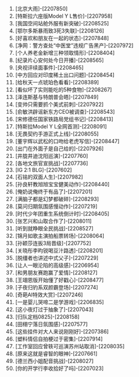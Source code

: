 
1. [北京大雨]-[2207850]
1. [特斯拉六座版Model Y L售价]-[2207958]
1. [我国空间站舱外服有新突破]-[2208525]
1. [鄂尔多斯暴雨致3死3失联]-[2208126]
1. [好喜欢和朋友在一起的状态]-[2207848]
1. [净网：警方查处“中医堂”违规广告黑产]-[2207972]
1. [个人养老金新增三种领取情形]-[2208404]
1. [纪录片心安何处今日开播]-[2208565]
1. [央视评续面事件]-[2208465]
1. [中方回应对印度稀土出口问题]-[2208454]
1. [给秋天一点琥珀色看看]-[2208389]
1. [看似坏了实则能吃的5种食物]-[2208267]
1. [泽连斯基与特朗普会晤]-[2207849]
1. [变帅只需要抓个美式前刺]-[2207922]
1. [俞敏洪辟谣新东方CEO被调查]-[2208543]
1. [宋修德任国家铁路局党组书记]-[2208413]
1. [特斯拉Model Y L全网首测]-[2208091]
1. [无畏契约手游正式上线]-[2208055]
1. [董宇辉以武松的口吻给老虎写信]-[2208447]
1. [出门在外面子是自己给的]-[2207926]
1. [井胧井迪沈阳巡演]-[2207760]
1. [各地文旅官宣挑战]-[2207736]
1. [IG 2:1 BLG]-[2207602]
1. [石铭的双面人生]-[2207982]
1. [孙良轩教旭旭宝宝健美动作]-[2208440]
1. [俺奶说俺终于有品了]-[2207201]
1. [满脑子都是幻梦都破碎]-[2208293]
1. [莫问归期氛围感慢动作]-[2207219]
1. [时代少年团重生系统倒计时]-[2208405]
1. [张艺兴和山取合作了]-[2208011]
1. [听到就睁眼全民挑战]-[2208527]
1. [锦月如歌主演拍船票转场]-[2208064]
1. [孙颖莎连扳3局晋级]-[2207752]
1. [关晓彤李昀锐喝豆汁路透]-[2208201]
1. [脱缰者也讲述中式父子]-[2207229]
1. [让人一眼沦陷的高级感]-[2206954]
1. [和男朋友赛跑赢了爱情]-[2208127]
1. [王翊恩版开始懂了好戳心]-[2208477]
1. [子夜归钓系双颜霸登场]-[2207274]
1. [奇葩AI特效大赏]-[2207246]
1. [一是婴儿哭啼二是学游戏]-[2206835]
1. [这小夜灯过于抽象了]-[2207043]
1. [归队定档0825]-[2208158]
1. [田栩宁落日氛围感]-[2207577]
1. [这些挂件对大人来说刚刚好]-[2207386]
1. [塑料情侣自拍梗过于密集]-[2207914]
1. [工作室回应曾轶可巡演苏州站取消]-[2208035]
1. [原来这就是睿智的眼神]-[2207661]
1. [德兰西小姐配音挑战]-[2208027]
1. [你的开学行李收拾好了吗]-[2207023]